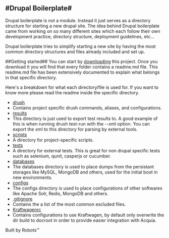 #Drupal Boilerplate#
-

Drupal boilerplate is not a module. Instead it just serves as a directory structure for
starting a new drupal site. The idea behind Drupal boilerplate came from working on so many
different sites which each follow their own development practice, directory structure,
deployment guidelines, etc...

Drupal boilerplate tries to simplify starting a new site by having the most common
directory structures and files already included and set up.

##Getting started##
You can start by [downloading](https://github.com/TallerWebSolutions/drupal-boilerplate/zipball/master)
this project. Once you download it you will find that every folder contains a readme.md file.
This readme.md file has been extensively documented to explain what belongs
in that specific directory.

Here's a breakdown for what each directory/file is used for. If you want to know more please
read the readme inside the specific directory.

* [drush](https://github.com/TallerWebSolutions/drupal-boilerplate/tree/kraftwagen/drush)
 * Contains project specific drush commands, aliases, and configurations.
* [results](https://github.com/TallerWebSolutions/drupal-boilerplate/tree/kraftwagen/results)
 * This directory is just used to export test results to. A good example of this
   is when running drush test-run with the --xml option. You can export the xml
   to this directory for parsing by external tools.
* [scripts](https://github.com/TallerWebSolutions/drupal-boilerplate/tree/kraftwagen/scripts)
 * A directory for project-specific scripts.
* [tests](https://github.com/TallerWebSolutions/drupal-boilerplate/tree/kraftwagen/tests)
 * A directory for external tests. This is great for non drupal specific tests
 such as selenium, qunit, casperjs or cucumber.
* [databases](https://github.com/TallerWebSolutions/drupal-boilerplate/blob/kraftwagen/databases)
 * The databases directory is used to place dumps from the persistant storages like MySQL,
 MongoDB and others, used for the initial boot in new environments.
* [configs](https://github.com/TallerWebSolutions/drupal-boilerplate/blob/kraftwagen/configs)
 * The configs directory is used to place configurations of other softwares like Apache Solr,
 Redis, MongoDB and others.
* [.gitignore](https://github.com/TallerWebSolutions/drupal-boilerplate/blob/kraftwagen/.gitignore)
 * Contains the a list of the most common excluded files.
* [Kraftwagenrc](https://github.com/TallerWebSolutions/drupal-boilerplate/blob/kraftwagen/kraftwagenrc.php)
 * Contains configurations to use Kraftwagen, by default only overwrite the dir build to docroot in order to provide easier integration with Acquia.

Built by Robots&trade;

